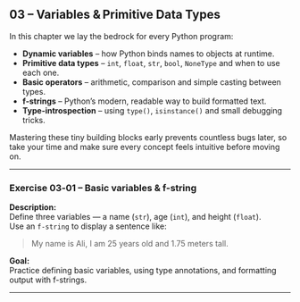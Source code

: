 ## 03 – Variables & Primitive Data Types

In this chapter we lay the bedrock for every Python program:

* **Dynamic variables** – how Python binds names to objects at runtime.
* **Primitive data types** – `int`, `float`, `str`, `bool`, `NoneType` and when to use each one.
* **Basic operators** – arithmetic, comparison and simple casting between types.
* **f‑strings** – Python’s modern, readable way to build formatted text.
* **Type‑introspection** – using `type()`, `isinstance()` and small debugging tricks.

Mastering these tiny building blocks early prevents countless bugs later, so take your time and make sure every concept feels intuitive before moving on.

---
### Exercise 03‑01 – Basic variables & f-string

**Description:**  
Define three variables — a name (`str`), age (`int`), and height (`float`).  
Use an `f-string` to display a sentence like:  
> My name is Ali, I am 25 years old and 1.75 meters tall.

**Goal:**  
Practice defining basic variables, using type annotations, and formatting output with f-strings.

---

